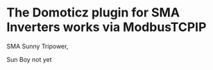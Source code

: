 # The Domoticz plugin for SMA Inverters works via ModbusTCPIP 
SMA Sunny Tripower,

Sun Boy not yet
